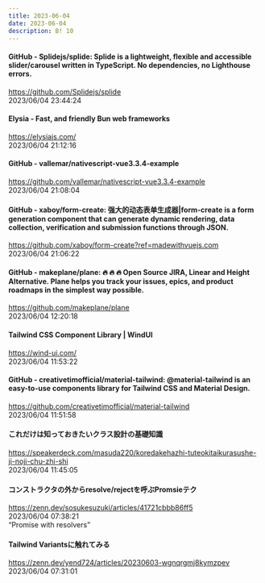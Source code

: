 ```yaml
---
title: 2023-06-04
date: 2023-06-04
description: B! 10
---
```


#### GitHub - Splidejs/splide: Splide is a lightweight, flexible and accessible slider/carousel written in TypeScript. No dependencies, no Lighthouse errors.
https://github.com/Splidejs/splide<br>
2023/06/04 23:44:24<br>


#### Elysia - Fast, and friendly Bun web frameworks
https://elysiajs.com/<br>
2023/06/04 21:12:16<br>


#### GitHub - vallemar/nativescript-vue3.3.4-example
https://github.com/vallemar/nativescript-vue3.3.4-example<br>
2023/06/04 21:08:04<br>


#### GitHub - xaboy/form-create: 强大的动态表单生成器|form-create is a form generation component that can generate dynamic rendering, data collection, verification and submission functions through JSON.
https://github.com/xaboy/form-create?ref=madewithvuejs.com<br>
2023/06/04 21:06:22<br>


#### GitHub - makeplane/plane: 🔥 🔥 🔥 Open Source JIRA, Linear and Height Alternative. Plane helps you track your issues, epics, and product roadmaps in the simplest way possible.
https://github.com/makeplane/plane<br>
2023/06/04 12:20:18<br>


#### Tailwind CSS Component Library | WindUI
https://wind-ui.com/<br>
2023/06/04 11:53:22<br>


#### GitHub - creativetimofficial/material-tailwind: @material-tailwind is an easy-to-use components library for Tailwind CSS and Material Design.
https://github.com/creativetimofficial/material-tailwind<br>
2023/06/04 11:51:58<br>


#### これだけは知っておきたいクラス設計の基礎知識
https://speakerdeck.com/masuda220/koredakehazhi-tuteokitaikurasushe-ji-noji-chu-zhi-shi<br>
2023/06/04 11:45:05<br>


#### コンストラクタの外からresolve/rejectを呼ぶPromsieテク
https://zenn.dev/sosukesuzuki/articles/41721cbbb86ff5<br>
2023/06/04 07:38:21<br>
“Promise with resolvers”


#### Tailwind Variantsに触れてみる
https://zenn.dev/yend724/articles/20230603-wgnqrgmj8kymzpev<br>
2023/06/04 07:31:01<br>


